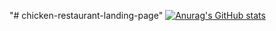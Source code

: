 "# chicken-restaurant-landing-page" 
[![Anurag's GitHub stats](https://github-readme-stats.vercel.app/api?username=Enecode)](https://github.com/Enecode/github-readme-stats)
